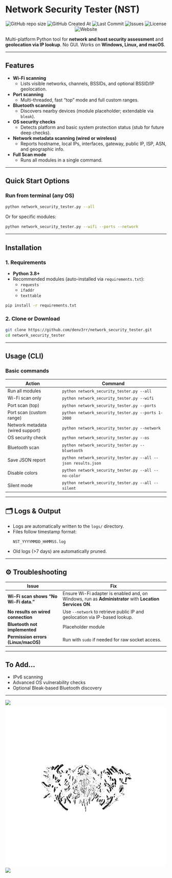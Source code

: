 # Network Security Tester (NST)

<div align="center">

  ![GitHub repo size](https://img.shields.io/github/repo-size/denv3rr/network_security_tester)
  ![GitHub Created At](https://img.shields.io/github/created-at/denv3rr/network_security_tester)
  ![Last Commit](https://img.shields.io/github/last-commit/denv3rr/network_security_tester)
  ![Issues](https://img.shields.io/github/issues/denv3rr/network_security_tester)
  ![License](https://img.shields.io/github/license/denv3rr/network_security_tester)
  ![Website](https://img.shields.io/website?url=https%3A%2F%2Fseperet.com&label=seperet.com)
  
</div>

Multi-platform Python tool for **network and host security assessment** and **geolocation via IP lookup**. No GUI. Works on **Windows, Linux, and macOS**.

---

## Features

- **Wi-Fi scanning**
  - Lists visible networks, channels, BSSIDs, and optional BSSID/IP geolocation.
- **Port scanning**
  - Multi-threaded, fast “top” mode and full custom ranges.
- **Bluetooth scanning**
  - Discovers nearby devices (module placeholder; extendable via `bleak`).
- **OS security checks**
  - Detects platform and basic system protection status (stub for future deep checks).
- **Network metadata scanning (wired or wireless)**
  - Reports hostname, local IPs, interfaces, gateway, public IP, ISP, ASN, and geographic info.
- **Full Scan mode**
  - Runs all modules in a single command.

---

## Quick Start Options

### Run from terminal (any OS)

```bash
python network_security_tester.py --all
```

Or for specific modules:

```bash
python network_security_tester.py --wifi --ports --network
```

---

## Installation

### **1. Requirements**

- **Python 3.8+**
- Recommended modules (auto-installed via `requirements.txt`):
  - `requests`
  - `ifaddr`
  - `texttable`

```bash
pip install -r requirements.txt
```

### **2. Clone or Download**

```bash
git clone https://github.com/denv3rr/network_security_tester.git
cd network_security_tester
```

---

## Usage (CLI)

### **Basic commands**

| Action | Command |
|--------|----------|
| Run all modules | `python network_security_tester.py --all` |
| Wi-Fi scan only | `python network_security_tester.py --wifi` |
| Port scan (top) | `python network_security_tester.py --ports` |
| Port scan (custom range) | `python network_security_tester.py --ports 1-2000` |
| Network metadata (wired support) | `python network_security_tester.py --network` |
| OS security check | `python network_security_tester.py --os` |
| Bluetooth scan | `python network_security_tester.py --bluetooth` |
| Save JSON report | `python network_security_tester.py --all --json results.json` |
| Disable colors | `python network_security_tester.py --all --no-color` |
| Silent mode | `python network_security_tester.py --all --silent` |

---

## 🗂 Logs & Output

- Logs are automatically written to the `logs/` directory.
- Files follow timestamp format:
  ```
  NST_YYYYMMDD_HHMMSS.log
  ```
- Old logs (>7 days) are automatically pruned.

---

## ⚙️ Troubleshooting

| Issue | Fix |
|-------|-----|
| **Wi-Fi scan shows “No Wi-Fi data.”** | Ensure Wi-Fi adapter is enabled and, on Windows, run as **Administrator** with **Location Services ON**. |
| **No results on wired connection** | Use `--network` to retrieve public IP and geolocation via IP-based lookup. |
| **Bluetooth not implemented** | Placeholder module |
| **Permission errors (Linux/macOS)** | Run with `sudo` if needed for raw socket access. |

---

## To Add...

- IPv6 scanning  
- Advanced OS vulnerability checks  
- Optional Bleak-based Bluetooth discovery

---

<img src="https://user-images.githubusercontent.com/74038190/212284100-561aa473-3905-4a80-b561-0d28506553ee.gif">
<div align="center">
  <a href="https://seperet.com">
    <img src="https://github.com/denv3rr/denv3rr/blob/main/Seperet_Slam_White.gif"/>
  </a>
</div>
<img src="https://user-images.githubusercontent.com/74038190/212284100-561aa473-3905-4a80-b561-0d28506553ee.gif">
